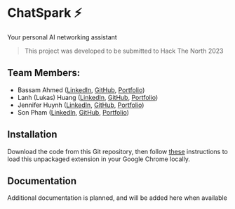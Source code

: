 # ChatSpark ⚡️
Your personal AI networking assistant
> This project was developed to be submitted to Hack The North 2023

## Team Members:
* Bassam Ahmed ([LinkedIn](https://www.linkedin.com/in/baamahmed/), [GitHub](https://github.com/BaamAhmed), [Portfolio](https://baamahmed.me))
* Lanh (Lukas) Huang ([LinkedIn](https://www.linkedin.com/in/lanh/), [GitHub](https://github.com/lanhhoang), [Portfolio](https://www.lukash.dev/))
* Jennifer Huynh ([LinkedIn](https://www.linkedin.com/in/jennlh/), [GitHub](https://github.com/jennlh), [Portfolio](https://jennlh.ca/))
* Son Pham ([LinkedIn](https://www.linkedin.com/in/sphamee/), [GitHub](), [Portfolio]())

## Installation
Download the code from this Git repository, then follow [these](https://webkul.com/blog/how-to-install-the-unpacked-extension-in-chrome/) instructions to load this unpackaged extension in your Google Chrome locally.

## Documentation
Additional documentation is planned, and will be added here when available